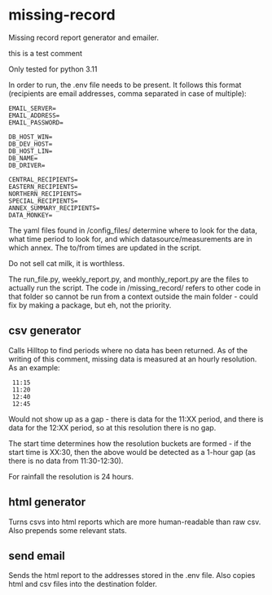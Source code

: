 # missing-record
Missing record report generator and emailer.

this is a test comment

Only tested for python 3.11

In order to run, the .env file needs to be present. It follows this format (recipients are email addresses, comma 
separated in case of multiple):

```
EMAIL_SERVER=
EMAIL_ADDRESS=
EMAIL_PASSWORD=

DB_HOST_WIN=
DB_DEV_HOST=
DB_HOST_LIN=
DB_NAME=
DB_DRIVER=

CENTRAL_RECIPIENTS=
EASTERN_RECIPIENTS=
NORTHERN_RECIPIENTS=
SPECIAL_RECIPIENTS=
ANNEX_SUMMARY_RECIPIENTS=
DATA_MONKEY=
```

The yaml files found in  /config_files/ determine where to look for the data, what time period to look for, and 
which datasource/measurements are in which annex. The to/from times are updated in the script.

Do not sell cat milk, it is worthless.

The run_file.py, weekly_report.py, and monthly_report.py are the files to actually run the script.
The code in /missing_record/ refers to other code in that folder so cannot be run from a context outside the main 
folder - could fix by making a package, but eh, not the priority.

## csv generator
Calls Hilltop to find periods where no data has been returned.
As of the writing of this comment, missing data is measured at an hourly resolution.
As an example:

```
 11:15
 11:20
 12:40
 12:45
```

Would not show up as a gap - there is data for the 11:XX period, and there is data for the 12:XX period, so at this 
resolution there is no gap.

The start time determines how the resolution buckets are formed - if the start time is XX:30, then the above would 
be detected as a 1-hour gap (as there is no data from 11:30-12:30).

For rainfall the resolution is 24 hours.

## html generator
Turns csvs into html reports which are more human-readable than raw csv.
Also prepends some relevant stats.

## send email
Sends the html report to the addresses stored in the .env file.
Also copies html and csv files into the destination folder.
